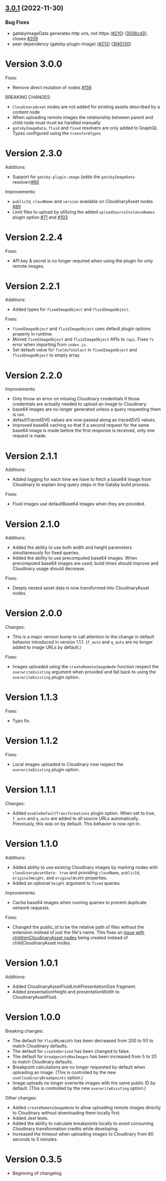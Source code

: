 ## [3.0.1](https://github.com/cloudinary-devs/gatsby-transformer-cloudinary/compare/v3.0.0...v3.0.1) (2022-11-30)


### Bug Fixes

* gatsbyImageData generates http urls, not https ([#210](https://github.com/cloudinary-devs/gatsby-transformer-cloudinary/issues/210)) ([3508cd3](https://github.com/cloudinary-devs/gatsby-transformer-cloudinary/commit/3508cd336d3075c88d8e1498893cfc4ff2c4f5ae)), closes [#209](https://github.com/cloudinary-devs/gatsby-transformer-cloudinary/issues/209)
* peer dependency (gatsby-plugin-image) ([#212](https://github.com/cloudinary-devs/gatsby-transformer-cloudinary/issues/212)) ([3f40130](https://github.com/cloudinary-devs/gatsby-transformer-cloudinary/commit/3f4013082328d57fcbefdea93f813a3a932090f1))

# Version 3.0.0

Fixes:

- Remove direct mutation of nodes [#156](https://github.com/cloudinary-devs/gatsby-transformer-cloudinary/issues/156)

BREAKING CHANGES:

- `CloudinaryAsset` nodes are not added for existing assets described by a content node
- When uploading remote images the relationship between parent and child node must must be handled manually
- `gatsbyImageData`, `fluid` and `fixed` resolvers are only added to GraphQL Types configured using the `transformTypes`

# Version 2.3.0

Additions:

- Support for `gatsby-plugin-image` (adds the `gatsbyImageData` resolver)[#90](https://github.com/cloudinary-devs/gatsby-transformer-cloudinary/issues/90)

Improvements:

- `publicId`, `cloudName` and `version` available on CloudinaryAsset nodes [#89](https://github.com/cloudinary-devs/gatsby-transformer-cloudinary/issues/89)
- Limit files to upload by utilizing the added `uploadSourceInstanceNames` plugin option [#71](https://github.com/cloudinary-devs/gatsby-transformer-cloudinary/issues/71) and [#103](https://github.com/cloudinary-devs/gatsby-transformer-cloudinary/issues/103)

# Version 2.2.4

Fixes:

- API key & secret is no longer required when using the plugin for only remote images.

# Version 2.2.1

Additions:

- Added types for `fixedImageObject` and `fluidImageObject`.

Fixes:

- `fixedImageObject` and `fluidImageObject` uses default plugin options properly in runtime.
- Moved `fixedImageObject` and `fluidImageObject` APIs to `/api`. Fixes `fs` error when importing from `index.js`.
- Set default value for `fieldsToSelect` in `fixedImageObject` and `fluidImageObject` to empty array.

# Version 2.2.0

Improvements:

- Only throw an error on missing Cloudinary credentials if those credentials are actually needed to upload an image to Cloudinary.
- base64 images are no longer generated unless a query requesting them is run.
- defaultTracedSVG values are now passed along as tracedSVG values.
- Improved base64 caching so that if a second request for the same base64 image is made before the first response is received, only one request is made.

# Version 2.1.1

Additions:

- Added logging for each time we have to fetch a base64 image from Cloudinary to explain long query steps in the Gatsby build process.

Fixes:

- Fluid images use defaultBase64 images when they are provided.

# Version 2.1.0

Additions:

- Added the ability to use both width and height parameters simultaneously for fixed queries.
- Added the ability to use precomputed base64 images. When precomputed base64 images are used, build times should improve and Cloudinary usage should decrease.

Fixes:

- Deeply nested asset data is now transformed into CloudinaryAsset nodes.

# Version 2.0.0

Changes:

- This is a major version bump to call attention to the change in default behavior introduced in version 1.1.1. (`f_auto` and `q_auto` are no longer added to image URLs by default.)

Fixes:

- Images uploaded using the `createRemoteImageNode` function respect the `overwriteExisting` argument when provided and fall back to using the `overwriteExisting` plugin option.

# Version 1.1.3

Fixes:

- Typo fix.

# Version 1.1.2

Fixes:

- Local images uploaded to Cloudinary now respect the `overwriteExisting` plugin option.

# Version 1.1.1

Changes:

- Added `enableDefaultTransformations` plugin option. When set to true, `f_auto` and `q_auto` are added to all source URLs automatically. Previously, this was on by default. This behavior is now opt-in.

# Version 1.1.0

Additions:

- Added ability to use existing Cloudinary images by marking nodes with `cloudinaryAssetData: true` and providing `cloudName`, `publicId`, `originalHeight`, and `originalWidth` properties.
- Added an optional `height` argument to `fixed` queries.

Improvements:

- Cache base64 images when running queries to prevent duplicate network requests.

Fixes:

- Changed the public_id to be the relative path of files without the extension instead of just the file's name. This fixes an [issue with childrenCloudinaryAsset nodes](https://github.com/cloudinary-devs/gatsby-transformer-cloudinary/issues/42) being created instead of childCloudinaryAsset nodes.

# Version 1.0.1

Additions:

- Added CloudinaryAssetFluidLimitPresentationSize fragment.
- Added presentationHeight and presentationWidth to CloudinaryAssetFluid.

# Version 1.0.0

Breaking changes:

- The default for `fluidMinWidth` has been decreased from 200 to 50 to match Cloudinary defaults.
- The default for `createDerived` has been changed to false.
- The default for `breakpointsMaxImages` has been increased from 5 to 20 to match Cloudinary defaults.
- Breakpoint calculations are no longer requested by default when uploading an image. (This is controlled by the new `useCloudinaryBreakpoints` option.)
- Image uploads no longer overwrite images with the same public ID by default. (This is controlled by the new `overwriteExisting` option.)

Other changes:

- Added `createRemoteImageNode` to allow uploading remote images directly to Cloudinary without downloading them locally first.
- Added Jest tests.
- Added the ability to calculate breakpoints locally to avoid consuming Cloudinary transformation credits while developing.
- Increased the timeout when uploading images to Cloudinary from 60 seconds to 5 minutes.

# Version 0.3.5

- Beginning of changelog.

